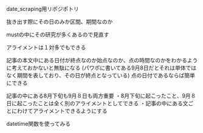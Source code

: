date_scraping用リポジポトリ

抜き出す際にその日のみか区間、期間なのか

mustの中にその研究が多くあるので見直す

アライメントは１対多でもできる

記事の本文中にある日付が終点なのか始点なのか、点の時間なのかをわかるように考えておかないと無駄になる
(パワポに書いてある9月8日だとそれは単体ではなく期間を表しており、その日が終点となっている)
点の日付であるならば簡単にできる



記事の中にある8月下旬も9月８日も両方重要
・8月下旬に起こったこと、9月８日に起こったことは全く別のアライメントとしてできる
・記事の中にある文ごとにわけてアライメントできるようにする


datetime関数を使ってみる
